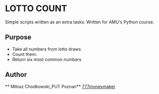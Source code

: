 # LOTTO COUNT
Simple scripts written as an extra tasks.
Written for AMU's Python course.

Purpose
-----
* Take all numbers from lotto draws
* Count them.
* Return six most common numbers

Author
-----
** Miłosz Chodkowski_PUT Poznan** [777moneymaker](https://github.com/777moneymaker)
